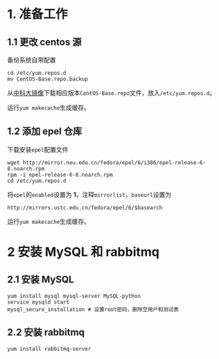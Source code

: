 # 1. 准备工作

## 1.1 更改 centos 源

备份系统自带配置
    
    cd /etc/yum.repos.d
    mv CentOS-Base.repo.backup
    
从[中科大镜像](http://lug.ustc.edu.cn/wiki/mirrors/help/centos)下载相应版本`CentOS-Base.repo`文件，放入`/etc/yum.repos.d`。
    
运行`yum makecache`生成缓存。
    
## 1.2 添加 epel 仓库
    
下载安装`epel`配置文件
    
    wget http://mirror.neu.edu.cn/fedora/epel/6/i386/epel-release-6-8.noarch.rpm
    rpm -i epel-release-6-8.noarch.rpm
    cd /etc/yum.repos.d
    
将`epel`的`enabled`设置为 **1**，注释`mirrorlist`，`baseurl`设置为

    http://mirrors.ustc.edu.cn/fedora/epel/6/$basearch
    
运行`yum makecache`生成缓存。

# 2 安装 MySQL 和 rabbitmq

## 2.1 安装 MySQL

    yum install mysql mysql-server MySQL-python
    service mysqld start
    mysql_secure_installation # 设置root密码，删除空用户和测试表
    
## 2.2 安装 rabbitmq
    
    yum install rabbitmq-server

